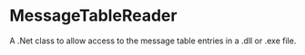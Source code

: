 # MessageTableReader

A .Net class to allow access to the message table entries in a .dll or .exe file.
